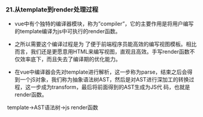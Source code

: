 ### 21.从template到render处理过程

+ vue中有个独特的编译器模块，称为”compiler”，它的主要作用是将用户编写的template编译为js中可执行的render函数。

+ ﻿﻿﻿之所以需要这个编译过程是为 了便于前端程序员能高效的编写视图模板。相比而言，我们还是更愿意用HTML来编写视图，直观且高效。手写render函数不仅效率底下，而且失去了编译期的优化能力。

+ 在vue中编译器会先对template进行解析，这一步称为parse，结束之后会得到一个jS对象，我们称为抽象语法树AST，然后是对AST进行深加工的转换过程，这一步成为transform，最后将前面得到的AST生成为JS代
   码，也就是render函数。

​	template->AST语法树->js render函数